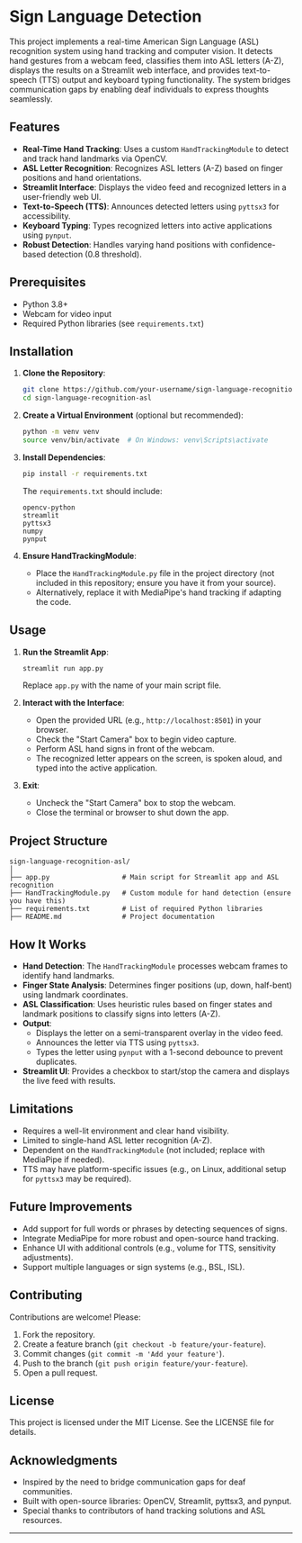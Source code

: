 # Sign Language Detection

This project implements a real-time American Sign Language (ASL) recognition system using hand tracking and computer vision. It detects hand gestures from a webcam feed, classifies them into ASL letters (A-Z), displays the results on a Streamlit web interface, and provides text-to-speech (TTS) output and keyboard typing functionality. The system bridges communication gaps by enabling deaf individuals to express thoughts seamlessly.

## Features

- **Real-Time Hand Tracking**: Uses a custom `HandTrackingModule` to detect and track hand landmarks via OpenCV.
- **ASL Letter Recognition**: Recognizes ASL letters (A-Z) based on finger positions and hand orientations.
- **Streamlit Interface**: Displays the video feed and recognized letters in a user-friendly web UI.
- **Text-to-Speech (TTS)**: Announces detected letters using `pyttsx3` for accessibility.
- **Keyboard Typing**: Types recognized letters into active applications using `pynput`.
- **Robust Detection**: Handles varying hand positions with confidence-based detection (0.8 threshold).

## Prerequisites

- Python 3.8+
- Webcam for video input
- Required Python libraries (see `requirements.txt`)

## Installation

1. **Clone the Repository**:

   ```bash
   git clone https://github.com/your-username/sign-language-recognition-asl.git
   cd sign-language-recognition-asl
   ```

2. **Create a Virtual Environment** (optional but recommended):

   ```bash
   python -m venv venv
   source venv/bin/activate  # On Windows: venv\Scripts\activate
   ```

3. **Install Dependencies**:

   ```bash
   pip install -r requirements.txt
   ```

   The `requirements.txt` should include:

   ```
   opencv-python
   streamlit
   pyttsx3
   numpy
   pynput
   ```

4. **Ensure HandTrackingModule**:

   - Place the `HandTrackingModule.py` file in the project directory (not included in this repository; ensure you have it from your source).
   - Alternatively, replace it with MediaPipe's hand tracking if adapting the code.

## Usage

1. **Run the Streamlit App**:

   ```bash
   streamlit run app.py
   ```

   Replace `app.py` with the name of your main script file.

2. **Interact with the Interface**:

   - Open the provided URL (e.g., `http://localhost:8501`) in your browser.
   - Check the "Start Camera" box to begin video capture.
   - Perform ASL hand signs in front of the webcam.
   - The recognized letter appears on the screen, is spoken aloud, and typed into the active application.

3. **Exit**:

   - Uncheck the "Start Camera" box to stop the webcam.
   - Close the terminal or browser to shut down the app.

## Project Structure

```
sign-language-recognition-asl/
│
├── app.py                  # Main script for Streamlit app and ASL recognition
├── HandTrackingModule.py   # Custom module for hand detection (ensure you have this)
├── requirements.txt        # List of required Python libraries
├── README.md               # Project documentation
```

## How It Works

- **Hand Detection**: The `HandTrackingModule` processes webcam frames to identify hand landmarks.
- **Finger State Analysis**: Determines finger positions (up, down, half-bent) using landmark coordinates.
- **ASL Classification**: Uses heuristic rules based on finger states and landmark positions to classify signs into letters (A-Z).
- **Output**:
  - Displays the letter on a semi-transparent overlay in the video feed.
  - Announces the letter via TTS using `pyttsx3`.
  - Types the letter using `pynput` with a 1-second debounce to prevent duplicates.
- **Streamlit UI**: Provides a checkbox to start/stop the camera and displays the live feed with results.

## Limitations

- Requires a well-lit environment and clear hand visibility.
- Limited to single-hand ASL letter recognition (A-Z).
- Dependent on the `HandTrackingModule` (not included; replace with MediaPipe if needed).
- TTS may have platform-specific issues (e.g., on Linux, additional setup for `pyttsx3` may be required).

## Future Improvements

- Add support for full words or phrases by detecting sequences of signs.
- Integrate MediaPipe for more robust and open-source hand tracking.
- Enhance UI with additional controls (e.g., volume for TTS, sensitivity adjustments).
- Support multiple languages or sign systems (e.g., BSL, ISL).

## Contributing

Contributions are welcome! Please:

1. Fork the repository.
2. Create a feature branch (`git checkout -b feature/your-feature`).
3. Commit changes (`git commit -m 'Add your feature'`).
4. Push to the branch (`git push origin feature/your-feature`).
5. Open a pull request.

## License

This project is licensed under the MIT License. See the LICENSE file for details.

## Acknowledgments

- Inspired by the need to bridge communication gaps for deaf communities.
- Built with open-source libraries: OpenCV, Streamlit, pyttsx3, and pynput.
- Special thanks to contributors of hand tracking solutions and ASL resources.

---


